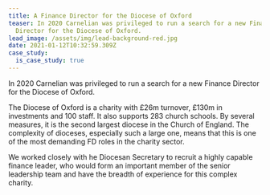 ```yaml
---
title: A Finance Director for the Diocese of Oxford
teaser: In 2020 Carnelian was privileged to run a search for a new Finance
  Director for the Diocese of Oxford.
lead_image: /assets/img/lead-background-red.jpg
date: 2021-01-12T10:32:59.309Z
case_study:
  is_case_study: true
---
```

In 2020 Carnelian was privileged to run a search for a new Finance Director for the Diocese of Oxford.

The Diocese of Oxford is a charity with £26m turnover, £130m in investments and 100 staff. It also supports 283 church schools. By several measures, it is the second largest diocese in the Church of England. The complexity of dioceses, especially such a large one, means that this is one of the most demanding FD roles in the charity sector.

We worked closely with he Diocesan Secretary to recruit a highly capable finance leader, who would form an important member of the senior leadership team and have the breadth of experience for this complex charity.